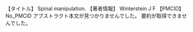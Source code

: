 【タイトル】
Spinal manipulation.
【著者情報】
Winterstein J F
【PMCID】
No_PMCID
アブストラクト本文が見つかりませんでした。
要約が取得できませんでした。
